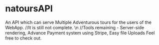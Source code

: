 # natoursAPI

An API which can serve Multiple Adventurous tours for the users of the WebApp.
//It is still not complete. \n
//Tools remaining - Server-side rendering, Advance Payment system using Stripe, Easy file Uploads
Feel free to check out.
